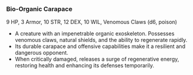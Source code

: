 ### Bio-Organic Carapace

9 HP, 3 Armor, 10 STR, 12 DEX, 10 WIL, Venomous Claws (d6, poison)

- A creature with an impenetrable organic exoskeleton. Possesses venomous claws, natural shields, and the ability to regenerate rapidly.
- Its durable carapace and offensive capabilities make it a resilient and dangerous opponent.
- When critically damaged, releases a surge of regenerative energy, restoring health and enhancing its defenses temporarily.

